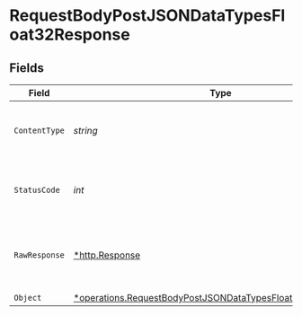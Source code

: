 # RequestBodyPostJSONDataTypesFloat32Response


## Fields

| Field                                                                                                                                            | Type                                                                                                                                             | Required                                                                                                                                         | Description                                                                                                                                      |
| ------------------------------------------------------------------------------------------------------------------------------------------------ | ------------------------------------------------------------------------------------------------------------------------------------------------ | ------------------------------------------------------------------------------------------------------------------------------------------------ | ------------------------------------------------------------------------------------------------------------------------------------------------ |
| `ContentType`                                                                                                                                    | *string*                                                                                                                                         | :heavy_check_mark:                                                                                                                               | HTTP response content type for this operation                                                                                                    |
| `StatusCode`                                                                                                                                     | *int*                                                                                                                                            | :heavy_check_mark:                                                                                                                               | HTTP response status code for this operation                                                                                                     |
| `RawResponse`                                                                                                                                    | [*http.Response](https://pkg.go.dev/net/http#Response)                                                                                           | :heavy_check_mark:                                                                                                                               | Raw HTTP response; suitable for custom response parsing                                                                                          |
| `Object`                                                                                                                                         | [*operations.RequestBodyPostJSONDataTypesFloat32ResponseBody](../../../pkg/models/operations/requestbodypostjsondatatypesfloat32responsebody.md) | :heavy_minus_sign:                                                                                                                               | OK                                                                                                                                               |